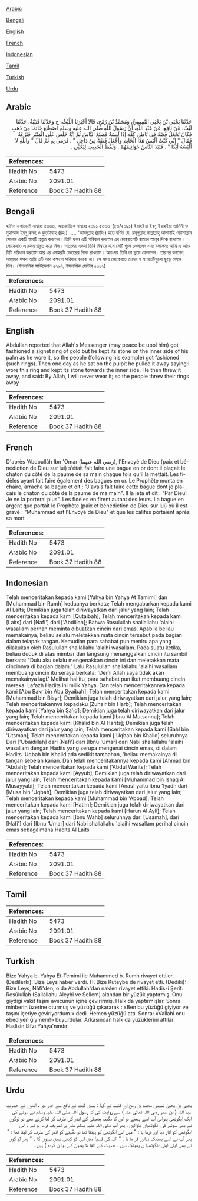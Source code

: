 [Arabic](#arabic)

[Bengali](#bengali)

[English](#english)

[French](#french)

[Indonesian](#indonesian)

[Tamil](#tamil)

[Turkish](#turkish)

[Urdu](#urdu)

## Arabic


<div dir="rtl" lang="ar" style={{fontSize:'larger',backgroundColor:'#f8f9fa',padding:20}}>
حَدَّثَنَا يَحْيَى بْنُ يَحْيَى التَّمِيمِيُّ، وَمُحَمَّدُ بْنُ رُمْحٍ، قَالاَ أَخْبَرَنَا اللَّيْثُ، ح وَحَدَّثَنَا قُتَيْبَةُ، حَدَّثَنَا لَيْثٌ، عَنْ نَافِعٍ، عَنْ عَبْدِ اللَّهِ، أَنَّ رَسُولَ اللَّهِ صلى الله عليه وسلم اصْطَنَعَ خَاتَمًا مِنْ ذَهَبٍ فَكَانَ يَجْعَلُ فَصَّهُ فِي بَاطِنِ كَفِّهِ إِذَا لَبِسَهُ فَصَنَعَ النَّاسُ ثُمَّ إِنَّهُ جَلَسَ عَلَى الْمِنْبَرِ فَنَزَعَهُ فَقَالَ ‏"‏ إِنِّي كُنْتُ أَلْبَسُ هَذَا الْخَاتِمَ وَأَجْعَلُ فَصَّهُ مِنْ دَاخِلٍ ‏"‏ ‏.‏ فَرَمَى بِهِ ثُمَّ قَالَ ‏"‏ وَاللَّهِ لاَ أَلْبَسُهُ أَبَدًا ‏"‏ ‏.‏ فَنَبَذَ النَّاسُ خَوَاتِيمَهُمْ ‏.‏ وَلَفْظُ الْحَدِيثِ لِيَحْيَى ‏.‏
</div>
<div style={{backgroundColor:'#f8f9fa',padding:20, marginBottom: 10}}><table> <thead> <tr> <th>References:</th> <th></th> </tr> </thead> <tbody><tr><td>Hadith No</td><td>5473</td></tr><tr><td>Arabic No</td><td>2091.01</td></tr><tr><td>Reference</td><td>Book 37 Hadith 88</td></tr></tbody></table></div>

## Bengali


<div dir="ltr" lang="bn" style={{fontSize:'larger',backgroundColor:'#f8f9fa',padding:20}}>
হাদিস একাডেমি নাম্বারঃ ৫৩৬৬, আন্তর্জাতিক নাম্বারঃ ২০৯১ ৫৩৬৬-(৫৩/২০৯১) ইয়াহইয়া ইবনু ইয়াহইয়া তামিমী ও মুহাম্মাদ ইবনু রুমহ্ ও কুতাইবাহ্ (রহঃ) ..... 'আবদুল্লাহ (রাযিঃ) হতে বর্ণিত যে, রসূলুল্লাহ সাল্লাল্লাহু আলাইহি ওয়াসাল্লাম সোনার একটি আংটি প্রস্তুত করলেন। তিনি যখন এটি পরিধান করতেন এর মোহরাংশটি হাতের তালুর দিকে রাখতেন। লোকেরাও এ রকম প্রস্তুত করে নিল। অতঃপর একদা তিনি মিম্বারে বসে সেটি খুলে ফেললেন এবং বললেনঃ আমি এ আংটিটি পরিধান করতাম আর এর মোহরটি ভেতরের দিকে রাখতাম। অতঃপর তিনি তা ছুড়ে ফেললেন। তারপর বললেন, আল্লাহর শপথ আমি এটি আর কক্ষনো পরিধান করবো না। সে সময় লোকেরাও তাদের স্ব স্ব আংটিগুলো ছুড়ে ফেলে দিল। (ইসলামিক ফাউন্ডেশন ৫২৯৭, ইসলামিক সেন্টার ৫৩১২)
</div>
<div style={{backgroundColor:'#f8f9fa',padding:20, marginBottom: 10}}><table> <thead> <tr> <th>References:</th> <th></th> </tr> </thead> <tbody><tr><td>Hadith No</td><td>5473</td></tr><tr><td>Arabic No</td><td>2091.01</td></tr><tr><td>Reference</td><td>Book 37 Hadith 88</td></tr></tbody></table></div>

## English


<div dir="ltr" lang="en" style={{fontSize:'larger',backgroundColor:'#f8f9fa',padding:20}}>
Abdullah reported that Allah's Messenger (may peace be upol him) got fashioned a signet ring of gold but he kept its stone on the inner side of his palm as he wore it, so the people (following his example) got fashioned (such rings). Then one day as he sat on the pulpit he pulled it away saying:I wore this ring and kept its stone towards the inner side. He then threw it away, and said: By Allah, I will never wear it; so the people threw their rings away
</div>
<div style={{backgroundColor:'#f8f9fa',padding:20, marginBottom: 10}}><table> <thead> <tr> <th>References:</th> <th></th> </tr> </thead> <tbody><tr><td>Hadith No</td><td>5473</td></tr><tr><td>Arabic No</td><td>2091.01</td></tr><tr><td>Reference</td><td>Book 37 Hadith 88</td></tr></tbody></table></div>

## French


<div dir="ltr" lang="fr" style={{fontSize:'larger',backgroundColor:'#f8f9fa',padding:20}}>
D'après 'Abdoullâh Ibn 'Omar (رضي الله عنهما), l'Envoyé de Dieu (paix et bénédiction de Dieu sur lui) s'était fait faire une bague en or dont il plaçait le chaton du côté de la paume de sa main chaque fois qu'il la mettait. Les fidèles ayant fait faire également des bagues en or. Le Prophète monta en chaire, arracha sa bague et dit : "J'avais fait faire cette bague dont je plaçais le chaton du côté de la paume de ma main". Il la jeta et dit : "Par Dieu! Je ne la porterai plus". Les fidèles en firent autant des leurs. La bague en argent que portait le Prophète (paix et bénédiction de Dieu sur lui) où il est gravé : "Muhammad est l'Envoyé de Dieu" et que les califes portaient après sa mort
</div>
<div style={{backgroundColor:'#f8f9fa',padding:20, marginBottom: 10}}><table> <thead> <tr> <th>References:</th> <th></th> </tr> </thead> <tbody><tr><td>Hadith No</td><td>5473</td></tr><tr><td>Arabic No</td><td>2091.01</td></tr><tr><td>Reference</td><td>Book 37 Hadith 88</td></tr></tbody></table></div>

## Indonesian


<div dir="ltr" lang="id" style={{fontSize:'larger',backgroundColor:'#f8f9fa',padding:20}}>
Telah menceritakan kepada kami [Yahya bin Yahya At Tamimi] dan [Muhammad bin Rumh] keduanya berkata; Telah mengabarkan kepada kami Al Laits; Demikian juga telah diriwayatkan dari jalur yang lain; Telah menceritakan kepada kami [Qutaibah]; Telah menceritakan kepada kami [Laits] dari [Nafi'] dari ['Abdillah]; Bahwa Rasulullah shallallahu 'alaihi wasallam pernah meminta dibuatkan cincin dari emas. Apabila beliau memakainya, beliau selalu meletakkan mata cincin tersebut pada bagian dalam telapak tangan. Kemudian para sahabat pun meniru apa yang dilakukan oleh Rasulullah shallallahu 'alaihi wasallam. Pada suatu ketika, beliau duduk di atas mimbar dan langsung menanggalkan cincin itu sambil berkata: "Dulu aku selalu mengenakkan cincin ini dan meletakkan mata cincinnya di bagian dalam." Lalu Rasulullah shallallahu 'alaihi wasallam membuang cincin itu seraya berkata: 'Demi Allah saya tidak akan memakainya lagi.' Melihat hal itu, para sahabat pun ikut membuang cincin mereka. Lafazh Hadits ini milik Yahya. Dan telah menceritakannya kepada kami [Abu Bakr bin Abu Syaibah]; Telah menceritakan kepada kami [Muhammad bin Bisyr]; Demikian juga telah diriwayatkan dari jalur yang lain; Telah menceritakannya kepadaku [Zuhair bin Harb]; Telah menceritakan kepada kami [Yahya bin Sa'id]; Demikian juga telah diriwayatkan dari jalur yang lain; Telah menceritakan kepada kami [Ibnu Al Mutsanna]; Telah menceritakan kepada kami [Khalid bin Al Harits]; Demikian juga telah diriwayatkan dari jalur yang lain; Telah menceritakan kepada kami [Sahl bin 'Utsman]; Telah menceritakan kepada kami ['Uqbah bin Khalid] seluruhnya Dari ['Ubaidillah] dari [Nafi'] dari [Ibnu 'Umar] dari Nabi shallallahu 'alaihi wasallam dengan Hadits yang serupa mengenai cincin emas, di dalam Hadits 'Uqbah bin Khalid ada sedikit tambahan, 'beliau memakainya di tangan sebelah kanan. Dan telah menceritakannya kepada kami [Ahmad bin 'Abdah]; Telah menceritakan kepada kami ['Abdul Warits]; Telah menceritakan kepada kami [Ayyub]; Demikian juga telah diriwayatkan dari jalur yang lain; Telah menceritakan kepada kami [Muhammad bin Ishaq Al Musayyabi]; Telah menceritakan kepada kami [Anas] yaitu Ibnu 'Iyadh dari [Musa bin 'Uqbah]; Demikian juga telah diriwayatkan dari jalur yang lain; Telah menceritakan kepada kami [Muhammad bin 'Abbad]; Telah menceritakan kepada kami [Hatim]; Demikian juga telah diriwayatkan dari jalur yang lain; Telah menceritakan kepada kami [Harun Al Ayli]; Telah menceritakan kepada kami [Ibnu Wahb] seluruhnya dari [Usamah], dari [Nafi'] dari [Ibnu 'Umar] dari Nabi shallallahu 'alaihi wasallam perihal cincin emas sebagaimana Hadits Al Laits
</div>
<div style={{backgroundColor:'#f8f9fa',padding:20, marginBottom: 10}}><table> <thead> <tr> <th>References:</th> <th></th> </tr> </thead> <tbody><tr><td>Hadith No</td><td>5473</td></tr><tr><td>Arabic No</td><td>2091.01</td></tr><tr><td>Reference</td><td>Book 37 Hadith 88</td></tr></tbody></table></div>

## Tamil


<div dir="ltr" lang="ta" style={{fontSize:'larger',backgroundColor:'#f8f9fa',padding:20}}>

</div>
<div style={{backgroundColor:'#f8f9fa',padding:20, marginBottom: 10}}><table> <thead> <tr> <th>References:</th> <th></th> </tr> </thead> <tbody><tr><td>Hadith No</td><td>5473</td></tr><tr><td>Arabic No</td><td>2091.01</td></tr><tr><td>Reference</td><td>Book 37 Hadith 88</td></tr></tbody></table></div>

## Turkish


<div dir="ltr" lang="tr" style={{fontSize:'larger',backgroundColor:'#f8f9fa',padding:20}}>
Bize Yahya b. Yahya Et-Temimi ile Muhammed b. Rumh rivayet ettiler. (Dedilerki): Bize Leys haber verdi. H. Bize Kuteybe de rivayet etti. (Dediki): Bize Leys, Nâfi'den, o da Abdullah'dan naklen rivayet ettiki: Hadis-i Şerif: Resûlullah (Sallallahu Aleyhi ve Sellem) altından bir yüzük yaptırmış. Onu giydiği vakit taşını avııcunun içine çevirirmiş. Halk da yaptırmışlar. Sonra minberin üzerine oturmuş ve yüzüğü çıkararak : «Ben bu yüzüğü giyiyor ve taşını içeriye çeviriyordum.» dedi. Hemen yüzüğü attı. Sonra: «Vallahi onu ebediyen giymem!» buyurdular. Arkasından halk da yüzüklerini attılar. Hadisin lâfzı Yahya'nındır
</div>
<div style={{backgroundColor:'#f8f9fa',padding:20, marginBottom: 10}}><table> <thead> <tr> <th>References:</th> <th></th> </tr> </thead> <tbody><tr><td>Hadith No</td><td>5473</td></tr><tr><td>Arabic No</td><td>2091.01</td></tr><tr><td>Reference</td><td>Book 37 Hadith 88</td></tr></tbody></table></div>

## Urdu


<div dir="rtl" lang="ur" style={{fontSize:'larger',backgroundColor:'#f8f9fa',padding:20}}>
یحییٰ بن یحییٰ تمیمی محمد بن رمح اور قتیبہ نے کہا : ہمیں لیث نے نافع سے خبر دی ، انھوں نے حضرت عبد اللہ ( بن عمر رضی اللہ تعالیٰ عنہ ) سے روایت کی کہ رسول اللہ صلی اللہ علیہ وسلم نے سونے کی ایک انگوٹھی بنوائی آپ اسے پہنتے تو اس کا نگینہ ہتھیلی کے اندر کی طرف کر لیا کرتے تھے تو لوگوں نے بھی سونے کی انگوٹھیاں بنوالیں ، پھر آپ صلی اللہ علیہ وسلم منبر پر تشریف فرما ہو ئے ۔ اس انگوٹھی کو اتار دیا اور فرما یا : " میں اس انگوٹھی کو پہنتا تھا تو نگینے کو اندر کی طرف کر لیتا تھا : " پھر آپ نے اسے پھینک دیااور فر ما یا : " اللہ کی قسم! میں اس کو کبھی نہیں پہنوں گا ۔ " پھر لو گوں نے بھی اپنی اپنی انگوٹھیا ں پھینک دیں ۔ حدیث کے الفا ظ یحییٰ کے بیا ن کردہ ) ہیں ۔
</div>
<div style={{backgroundColor:'#f8f9fa',padding:20, marginBottom: 10}}><table> <thead> <tr> <th>References:</th> <th></th> </tr> </thead> <tbody><tr><td>Hadith No</td><td>5473</td></tr><tr><td>Arabic No</td><td>2091.01</td></tr><tr><td>Reference</td><td>Book 37 Hadith 88</td></tr></tbody></table></div>